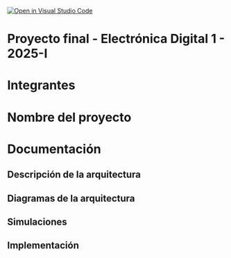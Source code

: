 [![Open in Visual Studio Code](https://classroom.github.com/assets/open-in-vscode-2e0aaae1b6195c2367325f4f02e2d04e9abb55f0b24a779b69b11b9e10269abc.svg)](https://classroom.github.com/online_ide?assignment_repo_id=19976479&assignment_repo_type=AssignmentRepo)
# Proyecto final - Electrónica Digital 1 - 2025-I

# Integrantes


# Nombre del proyecto


# Documentación
## Descripción de la arquitectura


## Diagramas de la arquitectura


## Simulaciones


## Implementación

